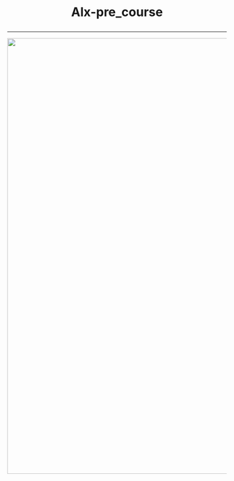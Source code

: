 # <p align="center"> Alx-pre_course </p>
___

<img src="https://user-images.githubusercontent.com/117872283/219336038-568be132-059b-4cac-85dd-d4fa4343fb8a.jpg" alt="" heigth="400px" width="1000px" >

